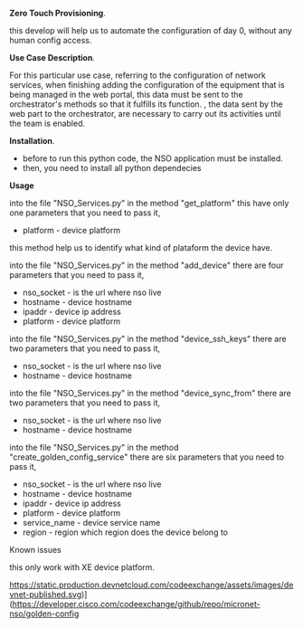 **Zero Touch Provisioning**.

this develop will help us to automate the configuration of day 0, without any human config access.


**Use Case Description**. 

For this particular use case, referring to the configuration of network services, when finishing adding the configuration of the equipment that is being managed in the web portal, this data must be sent to the orchestrator's methods so that it fulfills its function. , the data sent by the web part to the orchestrator, are necessary to carry out its activities until the team is enabled.

**Installation**.

+ before to run this python code, the NSO application must be installed.
+ then, you need to install all python dependecies

**Usage**

into the file "NSO_Services.py" in the method "get_platform" this have only one parameters that you need to pass it,
* platform   - device platform 

this method help us to identify what kind of plataform the device have.

into the file "NSO_Services.py" in the method "add_device" there are four parameters that you need to pass it,
* nso_socket - is the url where nso live
* hostname   - device hostname
* ipaddr     - device ip address 
* platform   - device platform 

into the file "NSO_Services.py" in the method "device_ssh_keys" there are two parameters that you need to pass it,
* nso_socket - is the url where nso live
* hostname   - device hostname

into the file "NSO_Services.py" in the method "device_sync_from" there are two parameters that you need to pass it,
* nso_socket - is the url where nso live
* hostname   - device hostname

into the file "NSO_Services.py" in the method "create_golden_config_service" there are six parameters that you need to pass it,
 
* nso_socket - is the url where nso live
* hostname   - device hostname
* ipaddr     - device ip address 
* platform   - device platform 
* service_name - device service name
* region       - region   which region does the device belong to 


Known issues

this only work with XE device platform.


https://static.production.devnetcloud.com/codeexchange/assets/images/devnet-published.svg)](https://developer.cisco.com/codeexchange/github/repo/micronet-nso/golden-config


